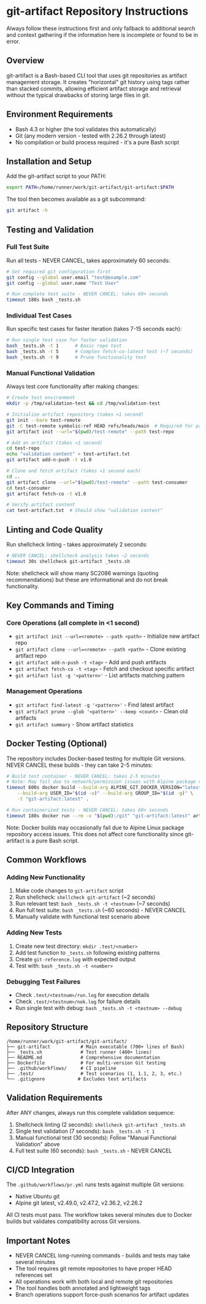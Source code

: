 # git-artifact Repository Instructions

Always follow these instructions first and only fallback to additional search and context gathering if the information here is incomplete or found to be in error.

## Overview

git-artifact is a Bash-based CLI tool that uses git repositories as artifact management storage. It creates "horizontal" git history using tags rather than stacked commits, allowing efficient artifact storage and retrieval without the typical drawbacks of storing large files in git.

## Environment Requirements

- Bash 4.3 or higher (the tool validates this automatically)
- Git (any modern version - tested with 2.26.2 through latest)
- No compilation or build process required - it's a pure Bash script

## Installation and Setup

Add the git-artifact script to your PATH:
```bash
export PATH=/home/runner/work/git-artifact/git-artifact:$PATH
```

The tool then becomes available as a git subcommand:
```bash
git artifact -h
```

## Testing and Validation

### Full Test Suite
Run all tests - NEVER CANCEL, takes approximately 60 seconds:
```bash
# Set required git configuration first
git config --global user.email "test@example.com"
git config --global user.name "Test User"

# Run complete test suite - NEVER CANCEL: takes 60+ seconds
timeout 180s bash _tests.sh
```

### Individual Test Cases
Run specific test cases for faster iteration (takes 7-15 seconds each):
```bash
# Run single test case for faster validation
bash _tests.sh -t 1      # Basic repo test
bash _tests.sh -t 5      # Complex fetch-co-latest test (~7 seconds)
bash _tests.sh -t 9      # Prune functionality test
```

### Manual Functional Validation
Always test core functionality after making changes:
```bash
# Create test environment
mkdir -p /tmp/validation-test && cd /tmp/validation-test

# Initialize artifact repository (takes <1 second)
git init --bare test-remote
git -C test-remote symbolic-ref HEAD refs/heads/main  # Required for proper setup
git artifact init --url="$(pwd)/test-remote" --path test-repo

# Add an artifact (takes <1 second)
cd test-repo
echo "validation content" > test-artifact.txt
git artifact add-n-push -t v1.0

# Clone and fetch artifact (takes <1 second each)
cd ..
git artifact clone --url="$(pwd)/test-remote" --path test-consumer
cd test-consumer
git artifact fetch-co -t v1.0

# Verify artifact content
cat test-artifact.txt  # Should show "validation content"
```

## Linting and Code Quality

Run shellcheck linting - takes approximately 2 seconds:
```bash
# NEVER CANCEL: shellcheck analysis takes ~2 seconds
timeout 30s shellcheck git-artifact _tests.sh
```

Note: shellcheck will show many SC2086 warnings (quoting recommendations) but these are informational and do not break functionality.

## Key Commands and Timing

### Core Operations (all complete in <1 second)
- `git artifact init --url=<remote> --path <path>` - Initialize new artifact repo
- `git artifact clone --url=<remote> --path <path>` - Clone existing artifact repo  
- `git artifact add-n-push -t <tag>` - Add and push artifacts
- `git artifact fetch-co -t <tag>` - Fetch and checkout specific artifact
- `git artifact list -g '<pattern>'` - List artifacts matching pattern

### Management Operations
- `git artifact find-latest -g '<pattern>'` - Find latest artifact
- `git artifact prune --glob '<pattern>' --keep <count>` - Clean old artifacts
- `git artifact summary` - Show artifact statistics

## Docker Testing (Optional)

The repository includes Docker-based testing for multiple Git versions. NEVER CANCEL these builds - they can take 2-5 minutes:
```bash
# Build test container - NEVER CANCEL: takes 2-5 minutes
# Note: May fail due to network/permission issues with Alpine package repositories
timeout 600s docker build --build-arg ALPINE_GIT_DOCKER_VERSION="latest" \
    --build-arg USER_ID="$(id -u)" --build-arg GROUP_ID="$(id -g)" \
    -t "git-artifact:latest" .

# Run containerized tests - NEVER CANCEL: takes 60+ seconds
timeout 180s docker run --rm -v "$(pwd):/git" "git-artifact:latest" artifact-tests
```

Note: Docker builds may occasionally fail due to Alpine Linux package repository access issues. This does not affect core functionality since git-artifact is a pure Bash script.

## Common Workflows

### Adding New Functionality
1. Make code changes to `git-artifact` script
2. Run shellcheck: `shellcheck git-artifact` (~2 seconds)
3. Run relevant test: `bash _tests.sh -t <testnum>` (~7 seconds)
4. Run full test suite: `bash _tests.sh` (~60 seconds) - NEVER CANCEL
5. Manually validate with functional test scenario above

### Adding New Tests
1. Create new test directory: `mkdir .test/<number>`
2. Add test function to `_tests.sh` following existing patterns
3. Create `git-reference.log` with expected output
4. Test with: `bash _tests.sh -t <number>`

### Debugging Test Failures
- Check `.test/<testnum>/run.log` for execution details
- Check `.test/<testnum>/nok.log` for failure details
- Run single test with debug: `bash _tests.sh -t <testnum> --debug`

## Repository Structure

```
/home/runner/work/git-artifact/git-artifact/
├── git-artifact           # Main executable (700+ lines of Bash)
├── _tests.sh              # Test runner (480+ lines)
├── README.md              # Comprehensive documentation
├── Dockerfile             # For multi-version Git testing
├── .github/workflows/     # CI pipeline
├── .test/                 # Test scenarios (1, 1.1, 2, 3, etc.)
└── .gitignore            # Excludes test artifacts
```

## Validation Requirements

After ANY changes, always run this complete validation sequence:
1. Shellcheck linting (2 seconds): `shellcheck git-artifact _tests.sh`
2. Single test validation (7 seconds): `bash _tests.sh -t 1` 
3. Manual functional test (30 seconds): Follow "Manual Functional Validation" above
4. Full test suite (60 seconds): `bash _tests.sh` - NEVER CANCEL

## CI/CD Integration

The `.github/workflows/pr.yml` runs tests against multiple Git versions:
- Native Ubuntu git
- Alpine git latest, v2.49.0, v2.47.2, v2.36.2, v2.26.2

All CI tests must pass. The workflow takes several minutes due to Docker builds but validates compatibility across Git versions.

## Important Notes

- NEVER CANCEL long-running commands - builds and tests may take several minutes
- The tool requires git remote repositories to have proper HEAD references set
- All operations work with both local and remote git repositories
- The tool handles both annotated and lightweight tags
- Branch operations support force-push scenarios for artifact updates
